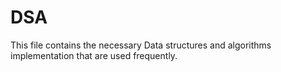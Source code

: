# DSA
This file contains the necessary Data structures and algorithms implementation that are used frequently.
